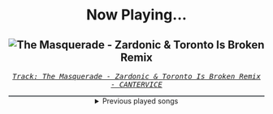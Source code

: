 <div align="center"> 
<h1>Now Playing...</h1>

![The Masquerade - Zardonic & Toronto Is Broken Remix](https://i.scdn.co/image/ab67616d00001e02b9bb9b27f5aeb0e1a1475707)
--
_<samp><a href="https://open.spotify.com/track/787izJqCRpk9HOgho07jzb">Track: The Masquerade - Zardonic & Toronto Is Broken Remix - CANTERVICE</a></samp>_

<div style="border: 1px #4B5054 solid"></div>
<details>
  <summary>
    Previous played songs
  </summary>
  <table>
    <thead>
      <tr>
        <th>
          Artist
        </th>
        <th>
          Song
        </th>
        <th>
          Link
        </th>
      </tr>
    </thead>
    <tbody>
      <tr><td>CANTERVICE</td><td>The Masquerade - Zardonic & Toronto Is Broken Remix</td><td><a href="https://open.spotify.com/track/787izJqCRpk9HOgho07jzb">https://open.spotify.com/track/787izJqCRpk9HOgho07jzb</a></td></tr><tr><td>Pendulum</td><td>Cannibal</td><td><a href="https://open.spotify.com/track/71ZLUITpAp9J4woBHXnTLa">https://open.spotify.com/track/71ZLUITpAp9J4woBHXnTLa</a></td></tr><tr><td>David Banner</td><td>Like A Pimp</td><td><a href="https://open.spotify.com/track/0DW5anNzTO7h0OlKqFsVQ6">https://open.spotify.com/track/0DW5anNzTO7h0OlKqFsVQ6</a></td></tr><tr><td>Teriyaki Boyz</td><td>Tokyo Drift (Fast & Furious) - From "The Fast And The Furious: Tokyo Drift" Soundtrack</td><td><a href="https://open.spotify.com/track/0upFohXrGxIIAjyaJmCkMU">https://open.spotify.com/track/0upFohXrGxIIAjyaJmCkMU</a></td></tr><tr><td>Don Omar</td><td>Conteo</td><td><a href="https://open.spotify.com/track/1hAdFL0nX23YcYxjJ02yxs">https://open.spotify.com/track/1hAdFL0nX23YcYxjJ02yxs</a></td></tr><tr><td>Tremonti</td><td>Leave It Alone</td><td><a href="https://open.spotify.com/track/6Z5SI5tBhdOPppSbN3gBtv">https://open.spotify.com/track/6Z5SI5tBhdOPppSbN3gBtv</a></td></tr><tr><td>SICK PUPPIES</td><td>You're Going Down</td><td><a href="https://open.spotify.com/track/5FQXMRDSTkn9fowDJ3kZo8">https://open.spotify.com/track/5FQXMRDSTkn9fowDJ3kZo8</a></td></tr><tr><td>NOTHING MORE</td><td>GIVE IT TIME</td><td><a href="https://open.spotify.com/track/2oZFzrlMI85olb6iXuTgKG">https://open.spotify.com/track/2oZFzrlMI85olb6iXuTgKG</a></td></tr><tr><td>Breaking Benjamin</td><td>Feed the Wolf</td><td><a href="https://open.spotify.com/track/7rOv6HovIJvYHXCg0cVfTk">https://open.spotify.com/track/7rOv6HovIJvYHXCg0cVfTk</a></td></tr><tr><td>Jonathan Young</td><td>The Great Game (Tzeentch Song)</td><td><a href="https://open.spotify.com/track/3C5MYCpeSCLz0rZUx7NtkS">https://open.spotify.com/track/3C5MYCpeSCLz0rZUx7NtkS</a></td></tr><tr><td>Jonathan Young</td><td>Ultramarines</td><td><a href="https://open.spotify.com/track/6GBbDrMjsKdR5bVNPZtBIV">https://open.spotify.com/track/6GBbDrMjsKdR5bVNPZtBIV</a></td></tr><tr><td>Jonathan Young</td><td>Blood for the Blood God (Khorne Song)</td><td><a href="https://open.spotify.com/track/2aP08EZGpEDv78ewOkIBy7">https://open.spotify.com/track/2aP08EZGpEDv78ewOkIBy7</a></td></tr><tr><td>Jonathan Young</td><td>The Imperium of Man</td><td><a href="https://open.spotify.com/track/4gB8GGG4iH8kdf4jeFt3zO">https://open.spotify.com/track/4gB8GGG4iH8kdf4jeFt3zO</a></td></tr><tr><td>Ludacris</td><td>Act A Fool</td><td><a href="https://open.spotify.com/track/28mv40MzspRZn0PBcO2itT">https://open.spotify.com/track/28mv40MzspRZn0PBcO2itT</a></td></tr><tr><td>Brian Tyler</td><td>Mustang Nismo</td><td><a href="https://open.spotify.com/track/1KFg8BWCMwBRmDbEUdorty">https://open.spotify.com/track/1KFg8BWCMwBRmDbEUdorty</a></td></tr><tr><td>Don Omar</td><td>Conteo</td><td><a href="https://open.spotify.com/track/1hAdFL0nX23YcYxjJ02yxs">https://open.spotify.com/track/1hAdFL0nX23YcYxjJ02yxs</a></td></tr><tr><td>Spiderbait</td><td>Black Betty - Single Edit</td><td><a href="https://open.spotify.com/track/7uSsHbBFFAnkRQR1rDwP3L">https://open.spotify.com/track/7uSsHbBFFAnkRQR1rDwP3L</a></td></tr><tr><td>Don Omar</td><td>Bandoleros</td><td><a href="https://open.spotify.com/track/2pr7niU3YfbVMQZxzsXubr">https://open.spotify.com/track/2pr7niU3YfbVMQZxzsXubr</a></td></tr><tr><td>David Banner</td><td>Like A Pimp</td><td><a href="https://open.spotify.com/track/0DW5anNzTO7h0OlKqFsVQ6">https://open.spotify.com/track/0DW5anNzTO7h0OlKqFsVQ6</a></td></tr><tr><td>Black Eyed Peas</td><td>Pump It</td><td><a href="https://open.spotify.com/track/2ygMBIctKIAfbEBcT9065L">https://open.spotify.com/track/2ygMBIctKIAfbEBcT9065L</a></td></tr>
    </tbody>
  </table>
</details>

</div>
